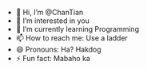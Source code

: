 - 👋 Hi, I’m @ChanTian
- 👀 I’m interested in you 
- 🌱 I’m currently learning Programming
- 📫 How to reach me: Use a ladder
- 😄 Pronouns: Ha? Hakdog
- ⚡ Fun fact: Mabaho ka

<!---
Tian12341/Tian12341 is a ✨ special ✨ repository because its `README.md` (this file) appears on your GitHub profile.
You can click the Preview link to take a look at your changes.
--->
